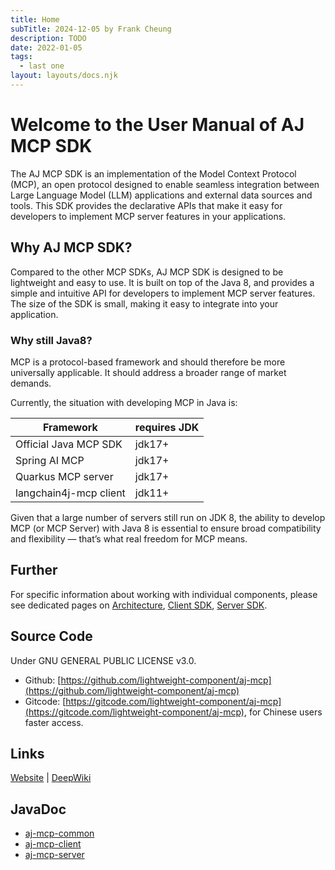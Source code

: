 ```yaml
---
title: Home
subTitle: 2024-12-05 by Frank Cheung
description: TODO
date: 2022-01-05
tags:
  - last one
layout: layouts/docs.njk
---
```


# Welcome to the User Manual of AJ MCP SDK

The AJ MCP SDK is an implementation of the Model Context Protocol (MCP), an open protocol designed to enable seamless integration between Large
Language Model (LLM) applications and external data sources and tools. This SDK provides the declarative APIs that make it easy for developers to
implement MCP server features in your applications.

## Why AJ MCP SDK?

Compared to the other MCP SDKs, AJ MCP SDK is designed to be lightweight and easy to use. It is built on top of the Java 8, and provides a simple and
intuitive API for developers to implement MCP server features. The size of the SDK is small, making it easy to integrate into your application.

### Why still Java8?

MCP is a protocol-based framework and should therefore be more universally applicable. It should address a broader range of market demands.

Currently, the situation with developing MCP in Java is:

| Framework              | requires JDK |
|------------------------|--------------|
| Official Java MCP SDK  | jdk17+       |
| Spring AI MCP          | jdk17+       |
| Quarkus MCP server     | jdk17+       |
| langchain4j-mcp client | jdk11+       |


Given that a large number of servers still run on JDK 8, the ability to develop MCP (or MCP Server) with Java 8 is essential to ensure broad compatibility and flexibility — that’s what real freedom for MCP means.

## Further
For specific information about working with individual components,
please see dedicated pages on [Architecture](architecture), [Client SDK](client), [Server SDK](server).

## Source Code

Under GNU GENERAL PUBLIC LICENSE v3.0.

- Github: [https://github.com/lightweight-component/aj-mcp](https://github.com/lightweight-component/aj-mcp)
- Gitcode: [https://gitcode.com/lightweight-component/aj-mcp](https://gitcode.com/lightweight-component/aj-mcp), for Chinese users faster access.

## Links

[Website](https://mcp.ajaxjs.com) | [DeepWiki](https://deepwiki.com/lightweight-component/aj-mcp)

## JavaDoc

- [aj-mcp-common](https://javadoc.io/doc/com.ajaxjs/aj-mcp-common)
- [aj-mcp-client](https://javadoc.io/doc/com.ajaxjs/aj-mcp-client)
- [aj-mcp-server](https://javadoc.io/doc/com.ajaxjs/aj-mcp-server)